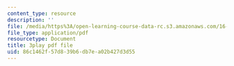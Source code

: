 ```yaml
---
content_type: resource
description: ''
file: /media/https%3A/open-learning-course-data-rc.s3.amazonaws.com/16-885j-aircraft-systems-engineering-fall-2005/86c1462f57d839b6db7ea02b427d3d55_2QRfkG7jOfY.pdf
file_type: application/pdf
resourcetype: Document
title: 3play pdf file
uid: 86c1462f-57d8-39b6-db7e-a02b427d3d55
---
```

